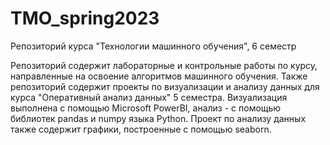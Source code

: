 # TMO_spring2023
Репозиторий курса "Технологии машинного обучения", 6 семестр

Репозиторий содержит лабораторные и контрольные работы по курсу, направленные на освоение алгоритмов машинного обучения. Также репозиторий содержит проекты по визуализации и анализу данных для курса "Оперативный анализ данных" 5 семестра. Визуализация выполнена с помощью Microsoft PowerBI, анализ - с помощью библиотек pandas и numpy языка Python. Проект по анализу данных также содержит графики, построенные с помощью seaborn.
